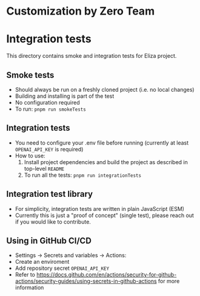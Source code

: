 # Customization by Zero Team

# Integration tests

This directory contains smoke and integration tests for Eliza project.

## Smoke tests
- Should always be run on a freshly cloned project (i.e. no local changes)
- Building and installing is part of the test
- No configuration required
- To run: `pnpm run smokeTests`

## Integration tests
- You need to configure your .env file before running (currently at least `OPENAI_API_KEY` is required)
- How to use:
  1. Install project dependencies and build the project as described in top-level `README`
  2. To run all the tests: `pnpm run integrationTests`

## Integration test library
- For simplicity, integration tests are written in plain JavaScript (ESM)
- Currently this is just a "proof of concept" (single test), please reach out if you would like to contribute.

## Using in GitHub CI/CD
- Settings -> Secrets and variables -> Actions:
- Create an enviroment
- Add repository secret `OPENAI_API_KEY`
- Refer to https://docs.github.com/en/actions/security-for-github-actions/security-guides/using-secrets-in-github-actions for more information
